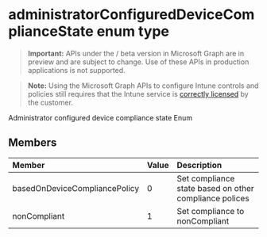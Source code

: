 ﻿# administratorConfiguredDeviceComplianceState enum type

> **Important:** APIs under the / beta version in Microsoft Graph are in preview and are subject to change. Use of these APIs in production applications is not supported.

> **Note:** Using the Microsoft Graph APIs to configure Intune controls and policies still requires that the Intune service is [correctly licensed](https://go.microsoft.com/fwlink/?linkid=839381) by the customer.

Administrator configured device compliance state Enum
## Members
|Member|Value|Description|
|:---|:---|:---|
|basedOnDeviceCompliancePolicy|0|Set compliance state based on other compliance polices|
|nonCompliant|1|Set compliance to nonCompliant|



